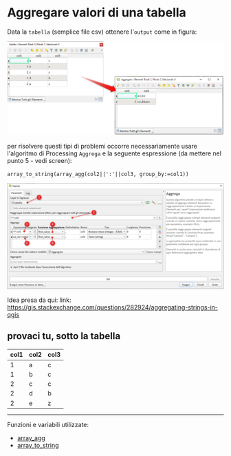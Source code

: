 # Aggregare valori di una tabella

Data la `tabella` (semplice file csv) ottenere l'`output` come in figura:

![](../img/esempi/aggrega_valori_tabella/img_01.png)

per risolvere questi tipi di problemi occorre necessariamente usare l'algoritmo di Processing `Aggrega` e la seguente espressione (da mettere nel punto 5 - vedi screen):

```
array_to_string(array_agg(col2||':'||col3, group_by:=col1))
```

![](../img/esempi/aggrega_valori_tabella/img_02.png)

Idea presa da qui:
link: <https://gis.stackexchange.com/questions/282924/aggregating-strings-in-qgis>

## provaci tu, sotto la tabella

col1 | col2 | col3
-----|------|-----
1    | a    | c
1    | b    | c
2    | c    | c
2    | d    | b
2    | e    | z

---

Funzioni e variabili utilizzate:

* [array_agg](../gr_funzioni/array/array_unico.md#array_agg)
* [array_to_string](../gr_funzioni/array/array_unico.md#array_to_string)

